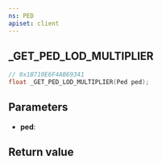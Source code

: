```yaml
---
ns: PED
apiset: client
---
```

## _GET_PED_LOD_MULTIPLIER

```c
// 0x1B710E6F4AB69341
float _GET_PED_LOD_MULTIPLIER(Ped ped);
```


## Parameters
* **ped**:

## Return value